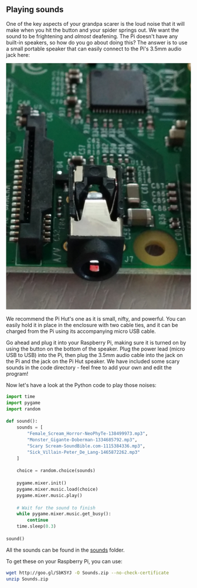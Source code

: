 ## Playing sounds

One of the key aspects of your grandpa scarer is the loud noise that it will make when you hit the button and your spider springs out. We want the sound to be frightening and *almost* deafening. The Pi doesn't have any built-in speakers, so how do you go about doing this? The answer is to use a small portable speaker that can easily connect to the Pi's 3.5mm audio jack here:

![](images/audio.jpg)

We recommend the Pi Hut's one as it is small, nifty, and powerful. You can easily hold it in place in the enclosure with two cable ties, and it can be charged from the Pi using its accompanying micro USB cable.

Go ahead and plug it into your Raspberry Pi, making sure it is turned on by using the button on the bottom of the speaker. Plug the power lead (micro USB to USB) into the Pi, then plug the 3.5mm audio cable into the jack on the Pi and the jack on the Pi Hut speaker. We have included some scary sounds in the code directory - feel free to add your own and edit the program!

Now let's have a look at the Python code to play those noises:

```python
import time
import pygame
import random

def sound():
    sounds = [
        "Female_Scream_Horror-NeoPhyTe-138499973.mp3",
        "Monster_Gigante-Doberman-1334685792.mp3",
        "Scary Scream-SoundBible.com-1115384336.mp3",
        "Sick_Villain-Peter_De_Lang-1465872262.mp3"
    ]
  
    choice = random.choice(sounds)

    pygame.mixer.init()
    pygame.mixer.music.load(choice)
    pygame.mixer.music.play()
  
    # Wait for the sound to finish
    while pygame.mixer.music.get_busy():
        continue
    time.sleep(0.3)

sound()
```

All the sounds can be found in the [sounds](https://github.com/raspberrypilearning/grandpa-scarer/tree/master/sounds) folder.

To get these on your Raspberry Pi, you can use:

```bash
wget http://goo.gl/SbK5YJ -O Sounds.zip --no-check-certificate
unzip Sounds.zip
```

